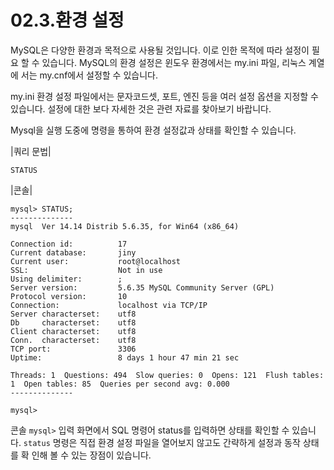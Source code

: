# 02.3.환경 설정 
MySQL은 다양한 환경과 목적으로 사용될 것입니다. 이로 인한 목적에 따라 설정이 필요 할 수 있습니다. MySQL의 환경 설정은 윈도우 환경에서는 my.ini 파일, 리눅스 계열에 서는 my.cnf에서 설정할 수 있습니다.  

my.ini 환경 설정 파일에서는 문자코드셋, 포트, 엔진 등을 여러 설정 옵션을 지정할 수 있습니다. 설정에 대한 보다 자세한 것은 관련 자료를 찾아보기 바랍니다.  

Mysql을 실행 도중에 명령을 통하여 환경 설정값과 상태를 확인할 수 있습니다. 

|쿼리 문법| 
```
STATUS 
```

|콘솔| 
```
mysql> STATUS;
--------------
mysql  Ver 14.14 Distrib 5.6.35, for Win64 (x86_64)

Connection id:          17
Current database:       jiny
Current user:           root@localhost
SSL:                    Not in use
Using delimiter:        ;
Server version:         5.6.35 MySQL Community Server (GPL)
Protocol version:       10
Connection:             localhost via TCP/IP
Server characterset:    utf8
Db     characterset:    utf8
Client characterset:    utf8
Conn.  characterset:    utf8
TCP port:               3306
Uptime:                 8 days 1 hour 47 min 21 sec

Threads: 1  Questions: 494  Slow queries: 0  Opens: 121  Flush tables: 1  Open tables: 85  Queries per second avg: 0.000
--------------

mysql>
```

콘솔 `mysql>` 입력 화면에서 SQL 명령어 status를 입력하면 상태를 확인할 수 있습니다. 
`status` 명령은 직접 환경 설정 파일을 열어보지 않고도 간략하게 설정과 동작 상태를 확 인해 볼 수 있는 장점이 있습니다. 

